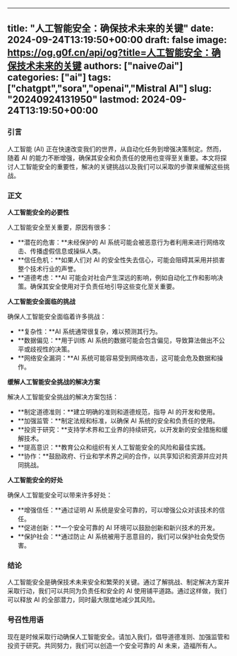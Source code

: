 
---
title: "人工智能安全：确保技术未来的关键"
date: 2024-09-24T13:19:50+00:00
draft: false
image: https://og.g0f.cn/api/og?title=人工智能安全：确保技术未来的关键
authors: ["naiveのai"]
categories: ["ai"]
tags: ["chatgpt","sora","openai","Mistral AI"]
slug: "20240924131950"
lastmod: 2024-09-24T13:19:50+00:00
---
### 引言

人工智能 (AI) 正在快速改变我们的世界，从自动化任务到增强决策制定。然而，随着 AI 的能力不断增强，确保其安全和负责任的使用也变得至关重要。本文将探讨人工智能安全的重要性，解决的关键挑战以及我们可以采取的步骤来缓解这些挑战。

### 正文

**人工智能安全的必要性**

人工智能安全至关重要，原因有很多：

* **潜在的危害：**未经保护的 AI 系统可能会被恶意行为者利用来进行网络攻击、传播虚假信息或操纵人类。
* **信任危机：**如果人们对 AI 的安全性失去信心，可能会阻碍其采用并损害整个技术行业的声誉。
* **道德考虑：**AI 可能会对社会产生深远的影响，例如自动化工作和影响决策。确保其安全使用对于负责任地引导这些变化至关重要。

**人工智能安全面临的挑战**

确保人工智能安全面临着许多挑战：

* **复杂性：**AI 系统通常很复杂，难以预测其行为。
* **数据偏见：**用于训练 AI 系统的数据可能会包含偏见，导致算法做出不公平或歧视性的决策。
* **网络安全漏洞：**AI 系统可能容易受到网络攻击，这可能会危及数据和操作。

**缓解人工智能安全挑战的解决方案**

解决人工智能安全挑战的解决方案包括：

* **制定道德准则：**建立明确的准则和道德规范，指导 AI 的开发和使用。
* **加强监管：**制定法规和标准，以确保 AI 系统的安全和负责任的使用。
* **投资于研究：**支持学术界和工业界的持续研究，以开发新的安全措施和缓解技术。
* **提高意识：**教育公众和组织有关人工智能安全的风险和最佳实践。
* **协作：**鼓励政府、行业和学术界之间的合作，以共享知识和资源并应对共同挑战。

**人工智能安全的好处**

确保人工智能安全可以带来许多好处：

* **增强信任：**通过证明 AI 系统是安全可靠的，可以增强公众对该技术的信任。
* **促进创新：**一个安全可靠的 AI 环境可以鼓励创新和新兴技术的开发。
* **保护社会：**通过防止 AI 系统被用于恶意目的，我们可以保护社会免受伤害。

### 结论

人工智能安全是确保技术未来安全和繁荣的关键。通过了解挑战、制定解决方案并采取行动，我们可以共同为负责任和安全的 AI 使用铺平道路。通过这样做，我们可以释放 AI 的全部潜力，同时最大限度地减少其风险。

### 号召性用语

现在是时候采取行动确保人工智能安全。请加入我们，倡导道德准则、加强监管和投资于研究。共同努力，我们可以创造一个安全可靠的 AI 未来，造福所有人。